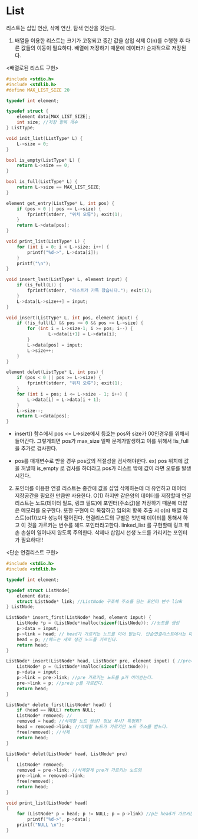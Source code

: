 # List

리스트는 삽입 연산, 삭제 연산, 탐색 연산을 갖는다. 
1. 배열을 이용한 리스트는 크기가 고정되고 중간 값을 삽입 삭제 O(n)를 수행한 후 다른 값들의 이동이 필요하다. 배열에 저장하기 때문에 데이터가 순차적으로 저장된다.


<배열로된 리스트 구현>
```c
#include <stdio.h>
#include <stdlib.h>
#define MAX_LIST_SIZE 20

typedef int element;

typedef struct {
	element data[MAX_LIST_SIZE];
	int size; //저장 항목 개수
} ListType;

void init_list(ListType* L) {
	L->size = 0;
}

bool is_empty(ListType* L) {
	return L->size == 0;
}

bool is_full(ListType* L) {
	return L->size == MAX_LIST_SIZE;
}

element get_entry(ListType* L, int pos) {
	if (pos < 0 || pos >= L->size) { 
		fprintf(stderr, "위치 오류"); exit(1);
	}
	return L->data[pos];
}

void print_list(ListType* L) {
	for (int i = 0; i < L->size; i++) {
		printf("%d->", L->data[i]);
	}
	printf("\n");
}

void insert_last(ListType* L, element input) {
	if (is_full(L)) {
		fprintf(stderr, "리스트가 가득 찼습니다."); exit(1);
	}
	L->data[L->size++] = input;
}

void insert(ListType* L, int pos, element input) {
	if (!is_full(L) && pos >= 0 && pos <= L->size) { 
		for (int i = L->size-1; i >= pos; i--) {    
				L->data[i+1] = L->data[i];
		}
		L->data[pos] = input;
		L->size++;
	}
}

element delet(ListType* L, int pos) {
	if (pos < 0 || pos >= L->size) { 
		fprintf(stderr, "위치 오류"); exit(1);
	}
	for (int i = pos; i <= L->size - 1; i++) {
		L->data[i] = L->data[i + 1];		
	}
	L->size--;
	return L->data[pos];	
}
```

* insert() 함수에서 pos <= L->size에서 등호는 pos와 size가 00인경우를 위해서 들어간다. 그렇게되면 pos가 max_size 일때 문제가발생하고 이를 위해서 !is_full을 추가로 검사한다.

* pos를 매개변수로 받을 경우 pos값의 적절성을 검사해야한다. ex) pos 위치에 값을 꺼낼때 is_empty 로 검사를 하더라고 pos가 리스트 밖에 값이 라면 오류를 발생시킨다.

2. 포인터를 이용한 연결 리스트는 중간에 값을 삽입 삭제하는데 더 유연하고 데이터 저장공간을 필요한 만큼만 사용한다. O(1) 하지만 같은양의 데이터를 저장할때 연결리스트는 노드(데이터 필드, 링크 필드)에 포인터(주소값)을 저장하기 때문에 더많은 메모리를 요구한다. 또한 구현이 더 복잡하고 임의의 항목 추출 시 o(n) 배열 리스트(o(1))보다 성능이 떨어진다. 연결리스트의 구별은 첫번째 데이터를 통해서 하고 이 것을 가르키는 변수를 헤드 포인터라고한다. linked_list 를 구현할때 링크 훼손 손실이 일어나지 않도록 주의한다. 삭제나 삽입시 선생 노드를 가리키는 포인터가 필요하다!!

<단순 연결리스트 구현>
```c
#include <stdio.h>
#include <stdlib.h>

typedef int element;

typedef struct ListNode{
	element data;
	struct ListNode* link; //ListNode 구조체 주소를 담는 포인터 변수 link
} ListNode;

ListNode* insert_first(ListNode* head, element input) {
	ListNode *p = (ListNode*)malloc(sizeof(ListNode)); //노드를 생성 
	p->data = input;
	p->link = head; // head가 가르키는 노드를 이어 받는다. 단순연결리스트에서는 마지막 노드가 NULL을 가르켜야함
	head = p; //헤드는 새로 생긴 노드를 가르킨다. 
	return head; 
}

ListNode* insert(ListNode* head, ListNode* pre, element input) { //pre다음에 삽입
	ListNode* p = (ListNode*)malloc(sizeof(ListNode));
	p->data = input;
	p->link = pre->link; //pre 가르키는 노드를 p가 이어받는다.
	pre->link = p; //pre는 p를 가르킨다. 
	return head;
}

ListNode* delete_first(ListNode* head) {
	if (head == NULL) return NULL;
	ListNode* removed; // 
	removed = head; //삭제할 노드 생성? 정보 복사? 특정화? 
	head = removed->link; //삭제할 노드가 가르키던 노드 주소를 받느다.
	free(removed); //삭제 
	return head;
}

ListNode* delet(ListNode* head, ListNode* pre)
{
	ListNode* removed; 
	removed = pre->link; //삭제할게 pre가 가르키는 노드임
	pre->link = removed->link;		
	free(removed);
	return head;
}

void print_list(ListNode* head)
{
	for (ListNode* p = head; p != NULL; p = p->link) //p는 head가 가르키는 주소 p->link는 head가 가르키는 주소의 링크값 즉 연결된 노드의 주소
		printf("%d->", p->data);
	printf("NULL \n");
}
```
